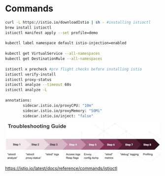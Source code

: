 # Commands

```bash
curl -L https://istio.io/downloadIstio | sh - #installing istioctl
brew install istioctl
istioctl manifest apply --set profile=demo

kubectl label namespace default istio-injection=enabled

kubectl get VirtualService --all-namespaces
kubectl get DestinationRule --all-namespaces

istioctl x precheck #pre flight checks before installing istio
istioctl verify-install
istioctl proxy-status
istioctl analyze --timeout 60s
istioctl analyze -L

annotations:
        sidecar.istio.io/proxyCPU: "10m"
        sidecar.istio.io/proxyMemory: "50Mi"
        sidecar.istio.io/inject: "false"
```

![image](../../../media/DevOps-Monitoring-Commands-image1.jpg)

https://istio.io/latest/docs/reference/commands/istioctl
